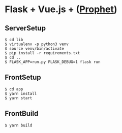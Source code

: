 # Flask + Vue.js + ([Prophet](https://github.com/facebook/prophet))
## ServerSetup
```
$ cd lib
$ virtualenv -p python3 venv
$ source venv/bin/activate
$ pip install -r requirements.txt
$ cd ..
$ FLASK_APP=run.py FLASK_DEBUG=1 flask run
```

## FrontSetup
```
$ cd app
$ yarn install
$ yarn start
```

## FrontBuild
```
$ yarn build
```
